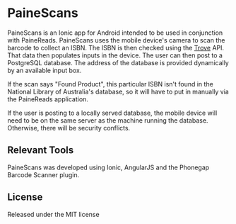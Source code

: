 # PaineScans
PaineScans is an Ionic app for Android intended to be used in conjunction with PaineReads. PaineScans uses the mobile device's camera to scan the barcode to collect an ISBN. The ISBN is then checked using the [Trove](http://trove.nla.gov.au/) API. That data then populates inputs in the device. The user can then post to a PostgreSQL database. The address of the database is provided dynamically by an available input box. 

If the scan says "Found Product", this particular ISBN isn't found in the National Library of Australia's database, so it will have to put in manually via the PaineReads application.

If the user is posting to a locally served database, the mobile device will need to be on the same server as the machine running the database. Otherwise, there will be security conflicts. 

## Relevant Tools
PaineScans was developed using Ionic, AngularJS and the Phonegap Barcode Scanner plugin.

## License
Released under the MIT license
